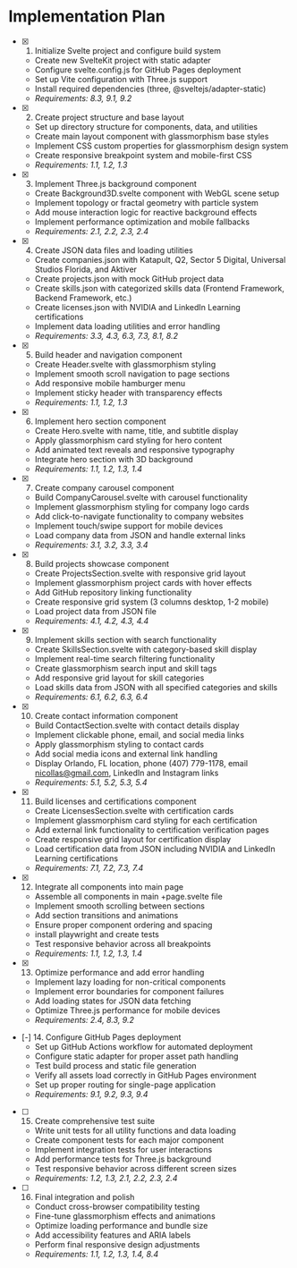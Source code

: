 # Implementation Plan

- [x] 1. Initialize Svelte project and configure build system
  - Create new SvelteKit project with static adapter
  - Configure svelte.config.js for GitHub Pages deployment
  - Set up Vite configuration with Three.js support
  - Install required dependencies (three, @sveltejs/adapter-static)
  - _Requirements: 8.3, 9.1, 9.2_

- [x] 2. Create project structure and base layout
  - Set up directory structure for components, data, and utilities
  - Create main layout component with glassmorphism base styles
  - Implement CSS custom properties for glassmorphism design system
  - Create responsive breakpoint system and mobile-first CSS
  - _Requirements: 1.1, 1.2, 1.3_

- [x] 3. Implement Three.js background component
  - Create Background3D.svelte component with WebGL scene setup
  - Implement topology or fractal geometry with particle system
  - Add mouse interaction logic for reactive background effects
  - Implement performance optimization and mobile fallbacks
  - _Requirements: 2.1, 2.2, 2.3, 2.4_

- [x] 4. Create JSON data files and loading utilities
  - Create companies.json with Katapult, Q2, Sector 5 Digital, Universal Studios Florida, and Aktiver
  - Create projects.json with mock GitHub project data
  - Create skills.json with categorized skills data (Frontend Framework, Backend Framework, etc.)
  - Create licenses.json with NVIDIA and LinkedIn Learning certifications
  - Implement data loading utilities and error handling
  - _Requirements: 3.3, 4.3, 6.3, 7.3, 8.1, 8.2_

- [x] 5. Build header and navigation component
  - Create Header.svelte with glassmorphism styling
  - Implement smooth scroll navigation to page sections
  - Add responsive mobile hamburger menu
  - Implement sticky header with transparency effects
  - _Requirements: 1.1, 1.2, 1.3_

- [x] 6. Implement hero section component
  - Create Hero.svelte with name, title, and subtitle display
  - Apply glassmorphism card styling for hero content
  - Add animated text reveals and responsive typography
  - Integrate hero section with 3D background
  - _Requirements: 1.1, 1.2, 1.3, 1.4_

- [x] 7. Create company carousel component
  - Build CompanyCarousel.svelte with carousel functionality
  - Implement glassmorphism styling for company logo cards
  - Add click-to-navigate functionality to company websites
  - Implement touch/swipe support for mobile devices
  - Load company data from JSON and handle external links
  - _Requirements: 3.1, 3.2, 3.3, 3.4_

- [x] 8. Build projects showcase component
  - Create ProjectsSection.svelte with responsive grid layout
  - Implement glassmorphism project cards with hover effects
  - Add GitHub repository linking functionality
  - Create responsive grid system (3 columns desktop, 1-2 mobile)
  - Load project data from JSON file
  - _Requirements: 4.1, 4.2, 4.3, 4.4_

- [x] 9. Implement skills section with search functionality
  - Create SkillsSection.svelte with category-based skill display
  - Implement real-time search filtering functionality
  - Create glassmorphism search input and skill tags
  - Add responsive grid layout for skill categories
  - Load skills data from JSON with all specified categories and skills
  - _Requirements: 6.1, 6.2, 6.3, 6.4_

- [x] 10. Create contact information component
  - Build ContactSection.svelte with contact details display
  - Implement clickable phone, email, and social media links
  - Apply glassmorphism styling to contact cards
  - Add social media icons and external link handling
  - Display Orlando, FL location, phone (407) 779-1178, email nicollas@gmail.com, LinkedIn and Instagram links
  - _Requirements: 5.1, 5.2, 5.3, 5.4_

- [x] 11. Build licenses and certifications component
  - Create LicensesSection.svelte with certification cards
  - Implement glassmorphism card styling for each certification
  - Add external link functionality to certification verification pages
  - Create responsive grid layout for certification display
  - Load certification data from JSON including NVIDIA and LinkedIn Learning certifications
  - _Requirements: 7.1, 7.2, 7.3, 7.4_

- [x] 12. Integrate all components into main page
  - Assemble all components in main +page.svelte file
  - Implement smooth scrolling between sections
  - Add section transitions and animations
  - Ensure proper component ordering and spacing
  - install playwright and create tests
  - Test responsive behavior across all breakpoints
  - _Requirements: 1.1, 1.2, 1.3, 1.4_

- [x] 13. Optimize performance and add error handling
  - Implement lazy loading for non-critical components
  - Implement error boundaries for component failures
  - Add loading states for JSON data fetching
  - Optimize Three.js performance for mobile devices
  - _Requirements: 2.4, 8.3, 9.2_

- [-] 14. Configure GitHub Pages deployment
  - Set up GitHub Actions workflow for automated deployment
  - Configure static adapter for proper asset path handling
  - Test build process and static file generation
  - Verify all assets load correctly in GitHub Pages environment
  - Set up proper routing for single-page application
  - _Requirements: 9.1, 9.2, 9.3, 9.4_

- [ ] 15. Create comprehensive test suite
  - Write unit tests for all utility functions and data loading
  - Create component tests for each major component
  - Implement integration tests for user interactions
  - Add performance tests for Three.js background
  - Test responsive behavior across different screen sizes
  - _Requirements: 1.2, 1.3, 2.1, 2.2, 2.3, 2.4_

- [ ] 16. Final integration and polish
  - Conduct cross-browser compatibility testing
  - Fine-tune glassmorphism effects and animations
  - Optimize loading performance and bundle size
  - Add accessibility features and ARIA labels
  - Perform final responsive design adjustments
  - _Requirements: 1.1, 1.2, 1.3, 1.4, 8.4_